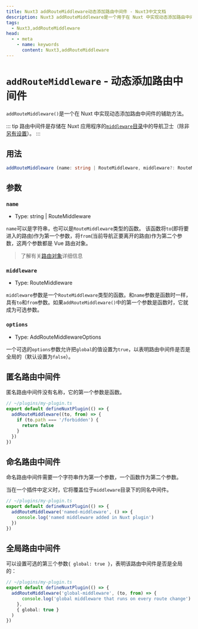 ```yaml
---
title: Nuxt3 addRouteMiddleware动态添加路由中间件 - Nuxt3中文文档
description: Nuxt3 addRouteMiddleware是一个用于在 Nuxt 中实现动态添加路由中间件的辅助方法。
tags: 
  - Nuxt3,addRouteMiddleware
head:
  - - meta
    - name: keywords
      content: Nuxt3,addRouteMiddleware
---
```


# `addRouteMiddleware` - 动态添加路由中间件

`addRouteMiddleware()`是一个在 Nuxt 中实现动态添加路由中间件的辅助方法。

::: tip
路由中间件是存储在 Nuxt 应用程序的[`middleware`目录](/nuxt3/directory-middleware)中的导航卫士（除非[另有设置](https://v3.nuxtjs.org/api/configuration/nuxt.config#middleware)）。
:::

## 用法

```ts
addRouteMiddleware (name: string | RouteMiddleware, middleware?: RouteMiddleware, options: AddRouteMiddlewareOptions = {})
```

## 参数

### `name`

- Type: string | RouteMiddleware

`name`可以是字符串，也可以是`RouteMiddleware`类型的函数。 该函数将`to`(即将要进入的路由)作为第一个参数，将`from`(当前导航正要离开的路由)作为第二个参数，这两个参数都是 Vue 路由对象。

> 了解有关[路由对象](/nuxt3/composable-use-route)详细信息

### `middleware`

- Type: RouteMiddleware

`middleware`参数是一个`RouteMiddleware`类型的函数。和`name`参数是函数时一样，具有`to`和`from`参数。如果`addRouteMiddleware()`中的第一个参数是函数时，它就成为可选参数。


### `options`

- Type: AddRouteMiddlewareOptions

一个可选的`options`参数允许把`global`的值设置为`true`，以表明路由中间件是否是全局的（默认设置为`false`）。

## 匿名路由中间件

匿名路由中间件没有名称，它的第一个参数是函数。

```ts
// ~/plugins/my-plugin.ts
export default defineNuxtPlugin(() => {
  addRouteMiddleware((to, from) => {
    if (to.path === '/forbidden') {
      return false
    }
  })
})
```

## 命名路由中间件

命名路由中间件需要一个字符串作为第一个参数，一个函数作为第二个参数。

当在一个插件中定义时，它将覆盖位于`middleware`目录下的同名中间件。

```ts
// ~/plugins/my-plugin.ts
export default defineNuxtPlugin(() => {
  addRouteMiddleware('named-middleware', () => {
    console.log('named middleware added in Nuxt plugin')
  })
})
```

## 全局路由中间件

可以设置可选的第三个参数`{ global: true }`，表明该路由中间件是否是全局的：

```ts
// ~/plugins/my-plugin.ts
export default defineNuxtPlugin(() => {
  addRouteMiddleware('global-middleware', (to, from) => {
      console.log('global middleware that runs on every route change')
    },
    { global: true }
  )
})
```